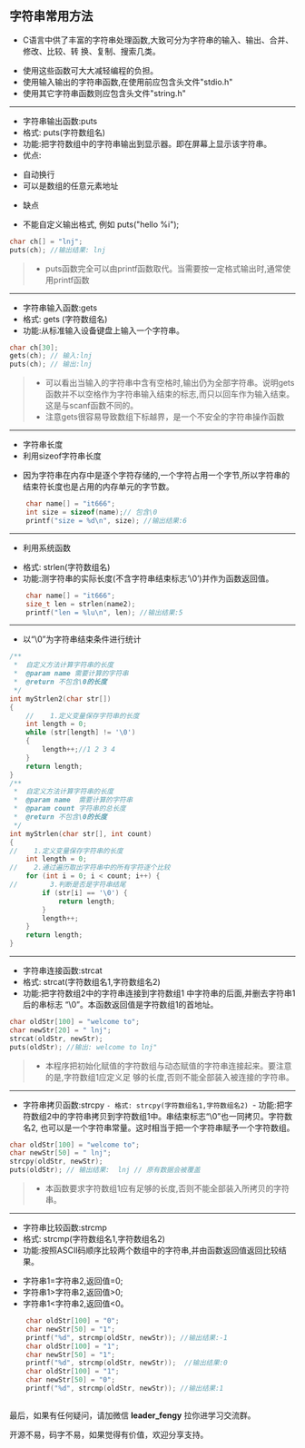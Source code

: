 ## 字符串常用方法

- C语言中供了丰富的字符串处理函数,大致可分为字符串的输入、输出、合并、修改、比较、转 换、复制、搜索几类。 

+ 使用这些函数可大大减轻编程的负担。
+ 使用输入输出的字符串函数,在使用前应包含头文件"stdio.h"
+ 使用其它字符串函数则应包含头文件"string.h"

---

- 字符串输出函数:puts
- 格式: puts(字符数组名)
- 功能:把字符数组中的字符串输出到显示器。即在屏幕上显示该字符串。
- 优点:

+ 自动换行
+ 可以是数组的任意元素地址

- 缺点

+ 不能自定义输出格式, 例如 puts("hello %i");

```c
char ch[] = "lnj";
puts(ch); //输出结果: lnj
```

>+ puts函数完全可以由printf函数取代。当需要按一定格式输出时,通常使用printf函数

---

- 字符串输入函数:gets
- 格式: gets (字符数组名)
- 功能:从标准输入设备键盘上输入一个字符串。

```c
char ch[30];
gets(ch); // 输入:lnj
puts(ch); // 输出:lnj
```

>+  可以看出当输入的字符串中含有空格时,输出仍为全部字符串。说明gets函数并不以空格作为字符串输入结束的标志,而只以回车作为输入结束。这是与scanf函数不同的。
>+  注意gets很容易导致数组下标越界，是一个不安全的字符串操作函数

---

- 字符串长度
- 利用sizeof字符串长度

+ 因为字符串在内存中是逐个字符存储的,一个字符占用一个字节,所以字符串的结束符长度也是占用的内存单元的字节数。

```c
    char name[] = "it666";
    int size = sizeof(name);// 包含\0
    printf("size = %d\n", size); //输出结果:6
```

---

- 利用系统函数

+ 格式: strlen(字符数组名)
+ 功能:测字符串的实际长度(不含字符串结束标志‘\0’)并作为函数返回值。

```c
    char name[] = "it666";
    size_t len = strlen(name2);
    printf("len = %lu\n", len); //输出结果:5
```

---

- 以“\0”为字符串结束条件进行统计

```c
/**
 *  自定义方法计算字符串的长度
 *  @param name 需要计算的字符串
 *  @return 不包含\0的长度
 */
int myStrlen2(char str[])
{
    //    1.定义变量保存字符串的长度
    int length = 0;
    while (str[length] != '\0')
    {
        length++;//1 2 3 4
    }
    return length;
}
/**
 *  自定义方法计算字符串的长度
 *  @param name  需要计算的字符串
 *  @param count 字符串的总长度
 *  @return 不包含\0的长度
 */
int myStrlen(char str[], int count)
{
//    1.定义变量保存字符串的长度
    int length = 0;
//    2.通过遍历取出字符串中的所有字符逐个比较
    for (int i = 0; i < count; i++) {
//        3.判断是否是字符串结尾
        if (str[i] == '\0') {
            return length;
        }
        length++;
    }
    return length;
}
```

---

- 字符串连接函数:strcat
- 格式: strcat(字符数组名1,字符数组名2)
- 功能:把字符数组2中的字符串连接到字符数组1 中字符串的后面,并删去字符串1后的串标志 “\0”。本函数返回值是字符数组1的首地址。

```c
char oldStr[100] = "welcome to";
char newStr[20] = " lnj";
strcat(oldStr, newStr);
puts(oldStr); //输出: welcome to lnj"
```

>+ 本程序把初始化赋值的字符数组与动态赋值的字符串连接起来。要注意的是,字符数组1应定义足 够的长度,否则不能全部装入被连接的字符串。

---

- 字符串拷贝函数:strcpy
  `- 格式: strcpy(字符数组名1,字符数组名2)
  `- 功能:把字符数组2中的字符串拷贝到字符数组1中。串结束标志“\0”也一同拷贝。字符数名2, 也可以是一个字符串常量。这时相当于把一个字符串赋予一个字符数组。

```c
char oldStr[100] = "welcome to";
char newStr[50] = " lnj";
strcpy(oldStr, newStr);
puts(oldStr); // 输出结果:  lnj // 原有数据会被覆盖
```

>+ 本函数要求字符数组1应有足够的长度,否则不能全部装入所拷贝的字符串。

---

- 字符串比较函数:strcmp
- 格式: strcmp(字符数组名1,字符数组名2) 
- 功能:按照ASCII码顺序比较两个数组中的字符串,并由函数返回值返回比较结果。

+ 字符串1=字符串2,返回值=0;
+ 字符串1>字符串2,返回值>0;
+ 字符串1<字符串2,返回值<0。

```c
    char oldStr[100] = "0";
    char newStr[50] = "1";
    printf("%d", strcmp(oldStr, newStr)); //输出结果:-1
    char oldStr[100] = "1";
    char newStr[50] = "1";
    printf("%d", strcmp(oldStr, newStr));  //输出结果:0
    char oldStr[100] = "1";
    char newStr[50] = "0";
    printf("%d", strcmp(oldStr, newStr)); //输出结果:1
```

## 

最后，如果有任何疑问，请加微信 **leader_fengy** 拉你进学习交流群。

开源不易，码字不易，如果觉得有价值，欢迎分享支持。